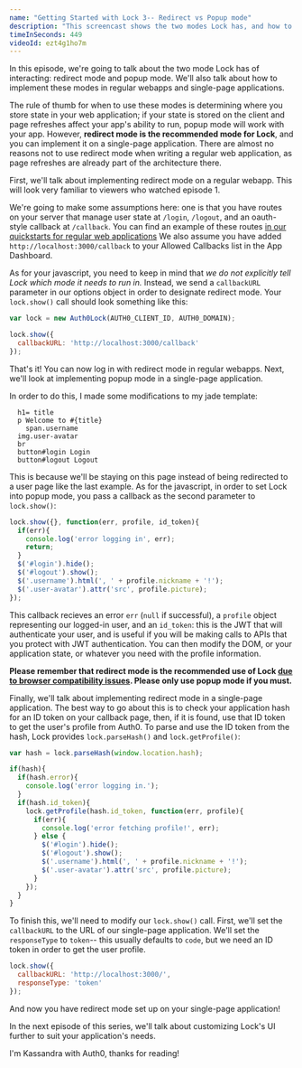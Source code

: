 ```yaml
---
name: "Getting Started with Lock 3-- Redirect vs Popup mode"
description: "This screencast shows the two modes Lock has, and how to implement them."
timeInSeconds: 449
videoId: ezt4g1ho7m
---
```


In this episode, we're going to talk about the two mode Lock has of interacting: redirect mode and popup mode. We'll also talk about how to implement these modes in regular webapps and single-page applications.

The rule of thumb for when to use these modes is determining where you store state in your web application; if your state is stored on the client and page refreshes affect your app's ability to run, popup mode will work with your app. However, **redirect mode is the recommended mode for Lock**, and you can implement it on a single-page application. There are almost no reasons not to use redirect mode when writing a regular web application, as page refreshes are already part of the architecture there.

First, we'll talk about implementing redirect mode on a regular webapp. This will look very familiar to viewers who watched episode 1.

We're going to make some assumptions here: one is that you have routes on your server that manage user state at `/login`, `/logout`, and an oauth-style callback at `/callback`. You can find an example of these routes [in our quickstarts for regular web applications](https://auth0.com/docs/quickstart/webapp/) We also assume you have added `http://localhost:3000/callback` to your Allowed Callbacks list in the App Dashboard.

As for your javascript, you need to keep in mind that *we do not explicitly tell Lock which mode it needs to run in.* Instead, we send a `callbackURL` parameter in our options object in order to designate redirect mode. Your `lock.show()` call should look something like this:

```javascript
var lock = new Auth0Lock(AUTH0_CLIENT_ID, AUTH0_DOMAIN);

lock.show({
  callbackURL: 'http://localhost:3000/callback'
});
```
That's it! You can now log in with redirect mode in regular webapps. Next, we'll look at implementing popup mode in a single-page application.

In order to do this, I made some modifications to my jade template:

```jade
  h1= title
  p Welcome to #{title}
    span.username
  img.user-avatar
  br
  button#login Login
  button#logout Logout
```

This is because we'll be staying on this page instead of being redirected to a user page like the last example. As for the javascript, in order to set Lock into popup mode, you pass a callback as the second parameter to `lock.show()`:

```javascript
lock.show({}, function(err, profile, id_token){
  if(err){
    console.log('error logging in', err);
    return;
  }
  $('#login').hide();
  $('#logout').show();
  $('.username').html(', ' + profile.nickname + '!');
  $('.user-avatar').attr('src', profile.picture);   
});
```

This callback recieves an error `err` (`null` if successful), a `profile` object representing our logged-in user, and an `id_token`: this is the JWT that will authenticate your user, and is useful if you will be making calls to APIs that you protect with JWT authentication. You can then modify the DOM, or your application state, or whatever you need with the profile information. 

**Please remember that redirect mode is the recommended use of Lock [due to browser compatibility issues](https://auth0.com/docs/libraries/lock/authentication-modes#popup-mode). Please only use popup mode if you must.**

Finally, we'll talk about implementing redirect mode in a single-page application. The best way to go about this is to check your application hash for an ID token on your callback page, then, if it is found, use that ID token to get the user's profile from Auth0. To parse and use the ID token from the hash, Lock provides `lock.parseHash()` and `lock.getProfile()`:

```javascript
var hash = lock.parseHash(window.location.hash);

if(hash){
  if(hash.error){
    console.log('error logging in.');
  }
  if(hash.id_token){
    lock.getProfile(hash.id_token, function(err, profile){
      if(err){
        console.log('error fetching profile!', err);
      } else {
        $('#login').hide();
        $('#logout').show();
        $('.username').html(', ' + profile.nickname + '!');
        $('.user-avatar').attr('src', profile.picture);
      }
    });
  }
}
```

To finish this, we'll need to modify our `lock.show()` call. First, we'll set the `callbackURL` to the URL of our single-page application. We'll set the `responseType` to `token`-- this usually defaults to `code`, but we need an ID token in order to get the user profile.

```javascript
lock.show({
  callbackURL: 'http://localhost:3000/',
  responseType: 'token'
});
```

And now you have redirect mode set up on your single-page application!

In the next episode of this series, we'll talk about customizing Lock's UI further to suit your application's needs.

I'm Kassandra with Auth0, thanks for reading!
